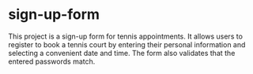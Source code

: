 # sign-up-form

This project is a sign-up form for tennis appointments. It allows users to register to book a tennis court by entering their personal information and selecting a convenient date and time. The form also validates that the entered passwords match.